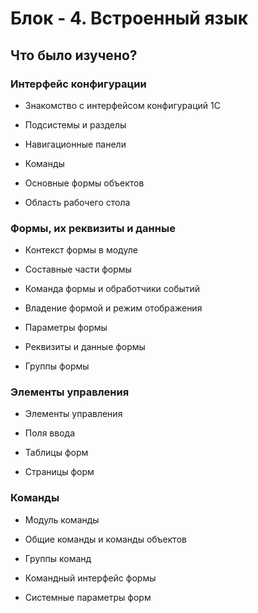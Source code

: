# Блок - 4. Встроенный язык

## Что было изучено?

### Интерфейс конфигурации

* Знакомство с интерфейсом конфигураций 1С

* Подсистемы и разделы

* Навигационные панели

* Команды

* Основные формы объектов

* Область рабочего стола

### Формы, их реквизиты и данные

* Контекст формы в модуле

* Составные части формы

* Команда формы и обработчики событий

* Владение формой и режим отображения

* Параметры формы

* Реквизиты и данные формы

* Группы формы

### Элементы управления

* Элементы управления

* Поля ввода

* Таблицы форм

* Страницы форм

### Команды

* Модуль команды

* Общие команды и команды объектов

* Группы команд

* Командный интерфейс формы

* Системные параметры форм
